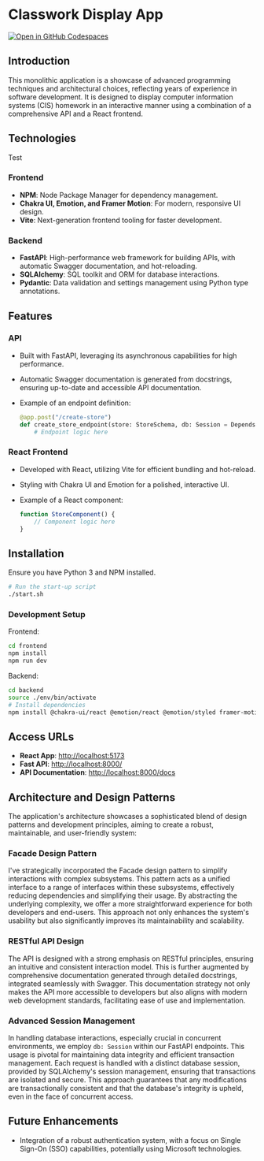 # Classwork Display App
[![Open in GitHub Codespaces](https://github.com/codespaces/badge.svg)](https://codespaces.new/SobieskiCodes/CodefolioHomeworkDisplay/tree/pre_release_cleanup?quickstart=1)

## Introduction
This monolithic application is a showcase of advanced programming techniques and architectural choices, reflecting years of experience in software development. It is designed to display computer information systems (CIS) homework in an interactive manner using a combination of a comprehensive API and a React frontend.

## Technologies
Test 

### Frontend

- **NPM**: Node Package Manager for dependency management.
- **Chakra UI, Emotion, and Framer Motion**: For modern, responsive UI design.
- **Vite**: Next-generation frontend tooling for faster development.

### Backend

- **FastAPI**: High-performance web framework for building APIs, with automatic Swagger documentation, and hot-reloading.
- **SQLAlchemy**: SQL toolkit and ORM for database interactions.
- **Pydantic**: Data validation and settings management using Python type annotations.

## Features

### API

- Built with FastAPI, leveraging its asynchronous capabilities for high performance.
- Automatic Swagger documentation is generated from docstrings, ensuring up-to-date and accessible API documentation.
- Example of an endpoint definition:

    ```python
    @app.post("/create-store")
    def create_store_endpoint(store: StoreSchema, db: Session = Depends(get_db)):
        # Endpoint logic here
    ```

### React Frontend

- Developed with React, utilizing Vite for efficient bundling and hot-reload.
- Styling with Chakra UI and Emotion for a polished, interactive UI.
- Example of a React component:

    ```javascript
    function StoreComponent() {
        // Component logic here
    }
    ```

## Installation

Ensure you have Python 3 and NPM installed.

```bash
# Run the start-up script
./start.sh
```

### Development Setup

Frontend:

```bash
cd frontend
npm install
npm run dev
```

Backend:

```bash
cd backend
source ./env/bin/activate
# Install dependencies
npm install @chakra-ui/react @emotion/react @emotion/styled framer-motion
```

## Access URLs

- **React App**: [http://localhost:5173](http://localhost:5173)
- **Fast API**: [http://localhost:8000/](http://localhost:8000/)
- **API Documentation**: [http://localhost:8000/docs](http://localhost:8000/docs)

## Architecture and Design Patterns

The application's architecture showcases a sophisticated blend of design patterns and development principles, aiming to create a robust, maintainable, and user-friendly system:

### Facade Design Pattern
I've strategically incorporated the Facade design pattern to simplify interactions with complex subsystems. This pattern acts as a unified interface to a range of interfaces within these subsystems, effectively reducing dependencies and simplifying their usage. By abstracting the underlying complexity, we offer a more straightforward experience for both developers and end-users. This approach not only enhances the system's usability but also significantly improves its maintainability and scalability.

### RESTful API Design
The API is designed with a strong emphasis on RESTful principles, ensuring an intuitive and consistent interaction model. This is further augmented by comprehensive documentation generated through detailed docstrings, integrated seamlessly with Swagger. This documentation strategy not only makes the API more accessible to developers but also aligns with modern web development standards, facilitating ease of use and implementation.

### Advanced Session Management
In handling database interactions, especially crucial in concurrent environments, we employ `db: Session` within our FastAPI endpoints. This usage is pivotal for maintaining data integrity and efficient transaction management. Each request is handled with a distinct database session, provided by SQLAlchemy's session management, ensuring that transactions are isolated and secure. This approach guarantees that any modifications are transactionally consistent and that the database's integrity is upheld, even in the face of concurrent access.


## Future Enhancements

- Integration of a robust authentication system, with a focus on Single Sign-On (SSO) capabilities, potentially using Microsoft technologies.
